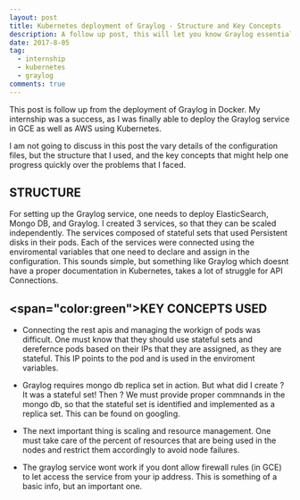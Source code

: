 ```yaml
---
layout: post
title: Kubernetes deployment of Graylog - Structure and Key Concepts
description: A follow up post, this will let you know Graylog essential details required to run in Kubernetes. Lets Start !
date: 2017-8-05
tag:
  - internship
  - kubernetes
  - graylog
comments: true
---
```


This post is follow up from the deployment of Graylog in Docker.
My internship was a success, as I was finally able to deploy the Graylog service in GCE as well as AWS using Kubernetes.

I am not going to discuss in this post the vary details of the configuration files, but the structure that I used, and the key concepts that might help one progress quickly over the problems that I faced.

## STRUCTURE

For setting up the Graylog service, one needs to deploy ElasticSearch, Mongo DB, and Graylog. I created 3 services, so that they can be scaled independently. The services composed of stateful sets that used Persistent disks in their pods. Each of the services were connected using the enviromental variables that one need to declare and assign in the configuration. This sounds simple, but something like Graylog which doesnt have a proper documentation in Kubernetes, takes a lot of struggle for API Connections.

## <span="color:green">KEY CONCEPTS USED</span>

* Connecting the rest apis and managing the workign of pods was difficult. One must know that they should use stateful sets and derefernce pods based on their IPs that they are assigned, as they are  stateful. This IP points to the pod and is used in the enviroment variables.

* Graylog requires mongo db replica set in action. But what did I create ? It was a stateful set! Then ? We must provide proper commnands in the mongo db, so that the stateful set is identified and implemented as a replica set. This can be found on googling.

* The next important thing is scaling and resource management. One must take care of the percent of resources that are being used in the nodes and restrict them accordingly to avoid node failures. 

* The graylog service wont work if you dont allow firewall rules (in GCE) to let access the service from your ip address. This is something of a basic info, but an important one. 


